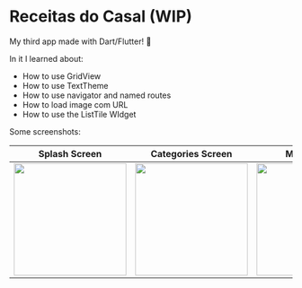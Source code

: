# Receitas do Casal (WIP)

My third app made with Dart/Flutter! 🚀

In it I learned about:
* How to use GridView
* How to use TextTheme
* How to use navigator and named routes
* How to load image com URL
* How to use the ListTile WIdget

Some screenshots:

Splash Screen              | Categories Screen         | Meal Screen               | Meal in Detail Screen     | After erasing an Item
:-------------------------:|:-------------------------:|:-------------------------:|:-------------------------:|:-------------------------:
<img src="" width="200">  |  <img src="" width="200"> | <img src="" width="200"> | <img src="" width="200"> | <img src="" width="200">
